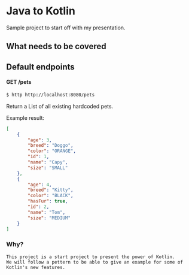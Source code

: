 # Java to Kotlin

Sample project to start off with my presentation.

## What needs to be covered



## Default endpoints

#### GET /pets
```bash
$ http http://localhost:8080/pets
```

Return a List of all existing hardcoded pets.


Example result:

```json
[
    {
        "age": 3, 
        "breed": "Doggo", 
        "color": "ORANGE", 
        "id": 1, 
        "name": "Capy", 
        "size": "SMALL"
    }, 
    {
        "age": 4, 
        "breed": "Kitty", 
        "color": "BLACK", 
        "hasFur": true, 
        "id": 2, 
        "name": "Tom", 
        "size": "MEDIUM"
    }
]
```


### Why?

    This project is a start project to present the power of Kotlin.
    We will follow a pettern to be able to give an example for some of Kotlin's new features.

